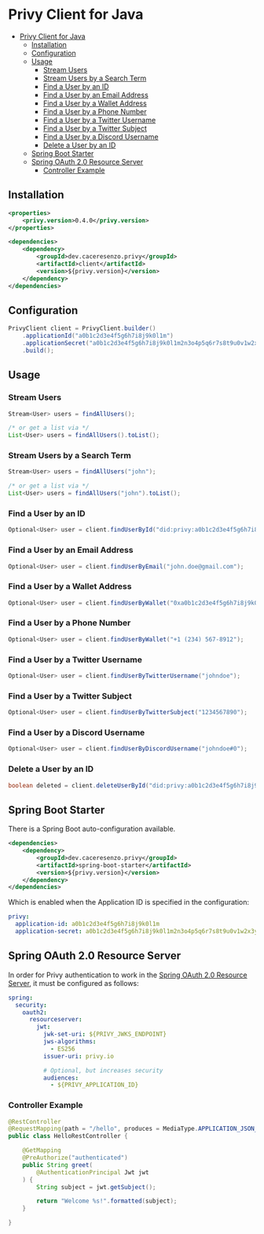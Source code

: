 # Privy Client for Java

- [Privy Client for Java](#privy-client-for-java)
  - [Installation](#installation)
  - [Configuration](#configuration)
  - [Usage](#usage)
    - [Stream Users](#stream-users)
    - [Stream Users by a Search Term](#stream-users-by-a-search-term)
    - [Find a User by an ID](#find-a-user-by-an-id)
    - [Find a User by an Email Address](#find-a-user-by-an-email-address)
    - [Find a User by a Wallet Address](#find-a-user-by-a-wallet-address)
    - [Find a User by a Phone Number](#find-a-user-by-a-phone-number)
    - [Find a User by a Twitter Username](#find-a-user-by-a-twitter-username)
    - [Find a User by a Twitter Subject](#find-a-user-by-a-twitter-subject)
    - [Find a User by a Discord Username](#find-a-user-by-a-discord-username)
    - [Delete a User by an ID](#delete-a-user-by-an-id)
  - [Spring Boot Starter](#spring-boot-starter)
  - [Spring OAuth 2.0 Resource Server](#spring-oauth-20-resource-server)
    - [Controller Example](#controller-example)


## Installation

```xml
<properties>
    <privy.version>0.4.0</privy.version>
</properties>

<dependencies>
    <dependency>
        <groupId>dev.caceresenzo.privy</groupId>
        <artifactId>client</artifactId>
        <version>${privy.version}</version>
    </dependency>
</dependencies>
```

## Configuration

```java
PrivyClient client = PrivyClient.builder()
    .applicationId("a0b1c2d3e4f5g6h7i8j9k0l1m")
    .applicationSecret("a0b1c2d3e4f5g6h7i8j9k0l1m2n3o4p5q6r7s8t9u0v1w2x3y4z5a6b7c8d9e0f1g2h3i4j5k6l7m8n9o0p1q2r3")
    .build();
```

## Usage

### Stream Users

```java
Stream<User> users = findAllUsers();

/* or get a list via */
List<User> users = findAllUsers().toList();
```

### Stream Users by a Search Term

```java
Stream<User> users = findAllUsers("john");

/* or get a list via */
List<User> users = findAllUsers("john").toList();
```

### Find a User by an ID

```java
Optional<User> user = client.findUserById("did:privy:a0b1c2d3e4f5g6h7i8j9k0l1m");
```

### Find a User by an Email Address

```java
Optional<User> user = client.findUserByEmail("john.doe@gmail.com");
```

### Find a User by a Wallet Address

```java
Optional<User> user = client.findUserByWallet("0xa0b1c2d3e4f5g6h7i8j9k0l1m2n3o4p5q6r7s8t9");
```

### Find a User by a Phone Number

```java
Optional<User> user = client.findUserByWallet("+1 (234) 567-8912");
```

### Find a User by a Twitter Username

```java
Optional<User> user = client.findUserByTwitterUsername("johndoe");
```

### Find a User by a Twitter Subject

```java
Optional<User> user = client.findUserByTwitterSubject("1234567890");
```

### Find a User by a Discord Username

```java
Optional<User> user = client.findUserByDiscordUsername("johndoe#0");
```

### Delete a User by an ID

```java
boolean deleted = client.deleteUserById("did:privy:a0b1c2d3e4f5g6h7i8j9k0l1m");
```

## Spring Boot Starter

There is a Spring Boot auto-configuration available.

```xml
<dependencies>
    <dependency>
        <groupId>dev.caceresenzo.privy</groupId>
        <artifactId>spring-boot-starter</artifactId>
        <version>${privy.version}</version>
    </dependency>
</dependencies>
```

Which is enabled when the Application ID is specified in the configuration:

```yml
privy:
  application-id: a0b1c2d3e4f5g6h7i8j9k0l1m
  application-secret: a0b1c2d3e4f5g6h7i8j9k0l1m2n3o4p5q6r7s8t9u0v1w2x3y4z5a6b7c8d9e0f1g2h3i4j5k6l7m8n9o0p1q2r3
```

## Spring OAuth 2.0 Resource Server

In order for Privy authentication to work in the [Spring OAuth 2.0 Resource Server](https://docs.spring.io/spring-security/reference/servlet/oauth2/resource-server/index.html), it must be configured as follows:

```yaml
spring:
  security:
    oauth2:
      resourceserver:
        jwt:
          jwk-set-uri: ${PRIVY_JWKS_ENDPOINT}
          jws-algorithms:
            - ES256
          issuer-uri: privy.io

          # Optional, but increases security
          audiences:
            - ${PRIVY_APPLICATION_ID}
```

### Controller Example

```java
@RestController
@RequestMapping(path = "/hello", produces = MediaType.APPLICATION_JSON_VALUE)
public class HelloRestController {

	@GetMapping
	@PreAuthorize("authenticated")
	public String greet(
		@AuthenticationPrincipal Jwt jwt
	) {
		String subject = jwt.getSubject();

		return "Welcome %s!".formatted(subject);
	}

}
```
